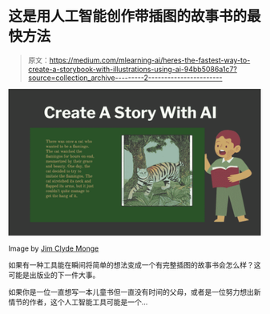 # 这是用人工智能创作带插图的故事书的最快方法

> 原文：<https://medium.com/mlearning-ai/heres-the-fastest-way-to-create-a-storybook-with-illustrations-using-ai-94bb5086a1c7?source=collection_archive---------2----------------------->

![](img/e64594096d0fa1a6dbcecdcd29364c9b.png)

Image by [Jim Clyde Monge](https://medium.com/u/819323b399ac?source=post_page-----94bb5086a1c7--------------------------------)

如果有一种工具能在瞬间将简单的想法变成一个有完整插图的故事书会怎么样？这可能是出版业的下一件大事。

如果你是一位一直想写一本儿童书但一直没有时间的父母，或者是一位努力想出新情节的作者，这个人工智能工具可能是一个…